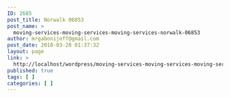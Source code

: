 ```yaml
---
ID: 2685
post_title: Norwalk 06853
post_name: >
  moving-services-moving-services-moving-services-norwalk-06853
author: mrgabonijeff@gmail.com
post_date: 2018-03-28 01:37:32
layout: page
link: >
  http://localhost/wordpress/moving-services-moving-services-moving-services-norwalk-06853/
published: true
tags: [ ]
categories: [ ]
---
```

